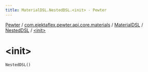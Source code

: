 ```yaml
---
title: MaterialDSL.NestedDSL.<init> - Pewter
---
```


[Pewter](../../../index.html) / [com.ejektaflex.pewter.api.core.materials](../../index.html) / [MaterialDSL](../index.html) / [NestedDSL](index.html) / [&lt;init&gt;](./-init-.html)

# &lt;init&gt;

`NestedDSL()`